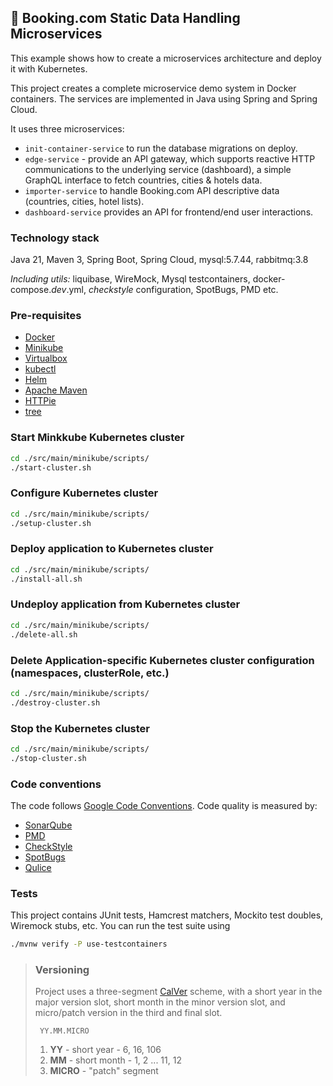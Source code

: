 ## 🚀 Booking.com Static Data Handling Microservices

This example shows how to create a microservices architecture and deploy it with Kubernetes.

This project creates a complete microservice demo system in Docker
containers. The services are implemented in Java using Spring and Spring Cloud.

It uses three microservices:

- `init-container-service` to run the database migrations on deploy.
- `edge-service` - provide an API gateway, which supports reactive HTTP communications to the underlying service (dashboard), a simple GraphQL interface to fetch countries, cities & hotels data.
- `importer-service` to handle Booking.com API descriptive data (countries, cities, hotel lists).
- `dashboard-service` provides an API for frontend/end user interactions.

### Technology stack

Java 21, Maven 3, Spring Boot, Spring Cloud, mysql:5.7.44, rabbitmq:3.8

_Including utils:_ liquibase, WireMock, Mysql testcontainers, docker-compose._dev_.yml,
_checkstyle_ configuration, SpotBugs, PMD etc.

### Pre-requisites

- [Docker](https://docs.docker.com/install/)
- [Minikube](https://kubernetes.io/docs/tasks/tools/install-minikube/)
- [Virtualbox](https://www.virtualbox.org/manual/ch02.html)
- [kubectl](https://kubernetes.io/docs/tasks/tools/install-kubectl/)
- [Helm](https://helm.sh/docs/intro/install/)
- [Apache Maven](https://maven.apache.org/install.html)
- [HTTPie](https://httpie.org/doc#installation)
- [tree](http://mama.indstate.edu/users/ice/tree/)

### Start Minkkube Kubernetes cluster

```bash
cd ./src/main/minikube/scripts/
./start-cluster.sh
```

### Configure Kubernetes cluster

```bash
cd ./src/main/minikube/scripts/
./setup-cluster.sh
```

### Deploy application to Kubernetes cluster

```bash
cd ./src/main/minikube/scripts/
./install-all.sh
```

### Undeploy application from Kubernetes cluster

```bash
cd ./src/main/minikube/scripts/
./delete-all.sh
```

### Delete Application-specific Kubernetes cluster configuration (namespaces, clusterRole, etc.)

```bash
cd ./src/main/minikube/scripts/
./destroy-cluster.sh
```

### Stop the Kubernetes cluster

```bash
cd ./src/main/minikube/scripts/
./stop-cluster.sh
```

### Code conventions

The code follows [Google Code Conventions](https://google.github.io/styleguide/javaguide.html). Code
quality is measured by:

- [SonarQube](https://docs.sonarsource.com/)
- [PMD](https://pmd.github.io/)
- [CheckStyle](https://checkstyle.sourceforge.io/)
- [SpotBugs](https://spotbugs.github.io/)
- [Qulice](https://www.qulice.com/)

### Tests

This project contains JUnit tests, Hamcrest matchers, Mockito test doubles, Wiremock stubs, etc. You can run the test suite using

```bash
./mvnw verify -P use-testcontainers
```

> ### Versioning
>
> Project uses a three-segment [CalVer](https://calver.org/) scheme, with a short year in the major version slot, short month in the minor version slot, and micro/patch version in the third
> and final slot.
>
> ```
>  YY.MM.MICRO
> ```
>
> 1. **YY** - short year - 6, 16, 106
> 2. **MM** - short month - 1, 2 ... 11, 12
> 3. **MICRO** - "patch" segment
